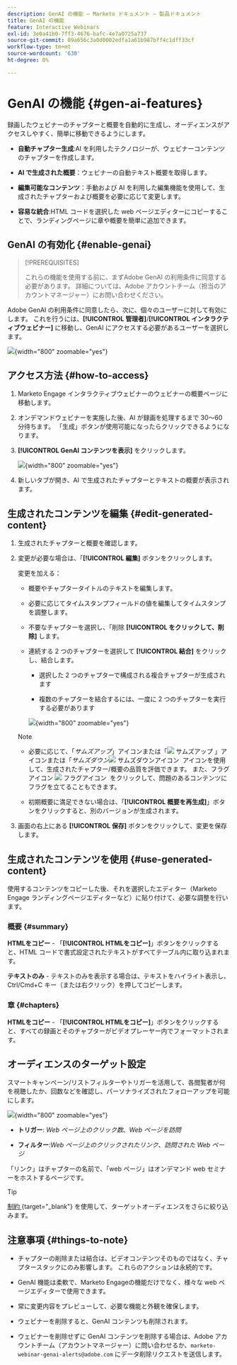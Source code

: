 ```yaml
---
description: GenAI の機能 – Marketo ドキュメント – 製品ドキュメント
title: GenAI の機能
feature: Interactive Webinars
exl-id: 3e0a41b0-7ff3-4676-bafc-4e7a0725a737
source-git-commit: 09a656c3a0d0002edfa1a61b987bff4c1dff33cf
workflow-type: tm+mt
source-wordcount: '630'
ht-degree: 0%

---
```


# GenAI の機能 {#gen-ai-features}

録画したウェビナーのチャプターと概要を自動的に生成し、オーディエンスがアクセスしやすく、簡単に移動できるようにします。

* **自動チャプター生成**:AI を利用したテクノロジーが、ウェビナーコンテンツのチャプターを作成します。

* **AI で生成された概要**：ウェビナーの自動テキスト概要を取得します。

* **編集可能なコンテンツ**：手動および AI を利用した編集機能を使用して、生成されたチャプターおよび概要を必要に応じて変更します。

* **容易な統合**:HTML コードを選択した web ページエディターにコピーすることで、ランディングページに章や概要を簡単に追加できます。

## GenAI の有効化 {#enable-genai}

>[!PREREQUISITES]
>
>これらの機能を使用する前に、まずAdobe GenAI の利用条件に同意する必要があります。 詳細については、Adobe アカウントチーム（担当のアカウントマネージャー）にお問い合わせください。

Adobe GenAI の利用条件に同意したら、次に、個々のユーザーに対して有効にします。 これを行うには、**[!UICONTROL 管理者]**/**[!UICONTROL インタラクティブウェビナー]** に移動し、GenAI にアクセスする必要があるユーザーを選択します。

![](assets/gen-ai-features-1.png){width="800" zoomable="yes"}

## アクセス方法 {#how-to-access}

1. Marketo Engage インタラクティブウェビナーのウェビナーの概要ページに移動します。

1. オンデマンドウェビナーを実施した後、AI が録画を処理するまで 30～60 分待ちます。 「生成」ボタンが使用可能になったらクリックできるようになります。

1. **[!UICONTROL GenAI コンテンツを表示]** をクリックします。

   ![](assets/gen-ai-features-2.png){width="800" zoomable="yes"}

1. 新しいタブが開き、AI で生成されたチャプターとテキストの概要が表示されます。

## 生成されたコンテンツを編集 {#edit-generated-content}

1. 生成されたチャプターと概要を確認します。

1. 変更が必要な場合は、「**[!UICONTROL 編集]** ボタンをクリックします。

   変更を加える：

   * 概要やチャプタータイトルのテキストを編集します。

   * 必要に応じてタイムスタンプフィールドの値を編集してタイムスタンプを調整します。

   * 不要なチャプターを選択し、「削除 **[!UICONTROL をクリックして、削除]** します。

   * 連続する 2 つのチャプターを選択して **[!UICONTROL 結合]** をクリックし、結合します。

      * 選択した 2 つのチャプターで構成される複合チャプターが生成されます

      * 複数のチャプターを結合するには、一度に 2 つのチャプターを実行する必要があります

     ![](assets/gen-ai-features-3.png){width="800" zoomable="yes"}

   >[!NOTE]
   >
   >* 必要に応じて、「_サムズアップ_」アイコンまたは「![&#x200B; サムズアップ &#x200B;](assets/icon-thumbs-up.png)」アイコンまたは「_サムズダウン_![&#x200B; サムズダウンアイコン &#x200B;](assets/icon-thumbs-down.png) アイコンを使用して、生成されたチャプター/概要の品質を評価できます。 また、フラグアイコン ![&#x200B; フラグアイコン &#x200B;](assets/icon-flag.png) をクリックして、問題のあるコンテンツにフラグを立てることもできます。
   >
   >* 初期概要に満足できない場合は、「**[!UICONTROL 概要を再生成]**」ボタンをクリックすると、別のバージョンが生成されます。

1. 画面の右上にある **[!UICONTROL 保存]** ボタンをクリックして、変更を保存します。

## 生成されたコンテンツを使用 {#use-generated-content}

使用するコンテンツをコピーした後、それを選択したエディター（Marketo Engage ランディングページエディターなど）に貼り付けて、必要な調整を行います。

### 概要 {#summary}

**HTMLをコピー** - 「**[!UICONTROL HTMLをコピー]**」ボタンをクリックすると、HTML コードで書式設定されたテキストがすべてテーブル内に取り込まれます。

**テキストのみ** - テキストのみを表示する場合は、テキストをハイライト表示し、Ctrl/Cmd+C キー（または右クリック）を押してコピーします。

### 章 {#chapters}

**HTMLをコピー** - 「**[!UICONTROL HTMLをコピー]**」ボタンをクリックすると、すべての録画とそのチャプターがビデオプレーヤー内でフォーマットされます。

## オーディエンスのターゲット設定

スマートキャンペーン/リストフィルターやトリガーを活用して、各閲覧者が何を視聴したか、回数などを確認し、パーソナライズされたフォローアップを可能にします。

![](assets/gen-ai-features-4.png){width="800" zoomable="yes"}

* **トリガー**: _Web ページ上のクリック数_、_Web ページを訪問_

* **フィルター**:_Web ページ上のクリックされたリンク_、_訪問された Web ページ_

「リンク」はチャプターの名前で、「web ページ」はオンデマンド web セミナーをホストするページです。

>[!TIP]
>
>[&#x200B; 制約 &#x200B;](/help/marketo/product-docs/core-marketo-concepts/smart-lists-and-static-lists/using-smart-lists/add-a-constraint-to-a-smart-list-filter.md){target="_blank"} を使用して、ターゲットオーディエンスをさらに絞り込みます。

## 注意事項 {#things-to-note}

* チャプターの削除または結合は、ビデオコンテンツそのものではなく、チャプタースタックにのみ影響します。 これらのアクションは永続的です。

* GenAI 機能は柔軟で、Marketo Engageの機能だけでなく、様々な web ページエディターで使用できます。

* 常に変更内容をプレビューして、必要な機能と外観を確保します。

* ウェビナーを削除すると、GenAI コンテンツも削除されます。

* ウェビナーを削除せずに GenAI コンテンツを削除する場合は、Adobe アカウントチーム（アカウントマネージャー）に問い合わせるか、`marketo-webinar-genai-alerts@adobe.com` にデータ削除リクエストを送信します。
